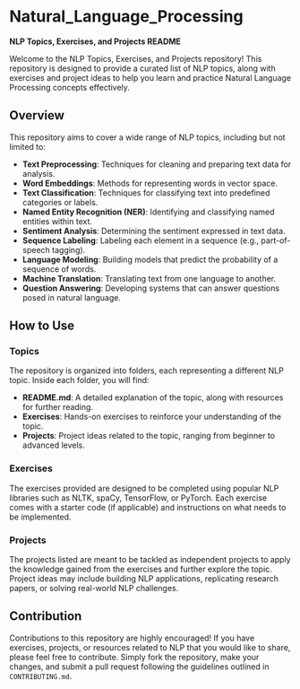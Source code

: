# Natural_Language_Processing

**NLP Topics, Exercises, and Projects README**

Welcome to the NLP Topics, Exercises, and Projects repository! This repository is designed to provide a curated list of NLP topics, along with exercises and project ideas to help you learn and practice Natural Language Processing concepts effectively.

## Overview

This repository aims to cover a wide range of NLP topics, including but not limited to:

- **Text Preprocessing**: Techniques for cleaning and preparing text data for analysis.
- **Word Embeddings**: Methods for representing words in vector space.
- **Text Classification**: Techniques for classifying text into predefined categories or labels.
- **Named Entity Recognition (NER)**: Identifying and classifying named entities within text.
- **Sentiment Analysis**: Determining the sentiment expressed in text data.
- **Sequence Labeling**: Labeling each element in a sequence (e.g., part-of-speech tagging).
- **Language Modeling**: Building models that predict the probability of a sequence of words.
- **Machine Translation**: Translating text from one language to another.
- **Question Answering**: Developing systems that can answer questions posed in natural language.

## How to Use

### Topics

The repository is organized into folders, each representing a different NLP topic. Inside each folder, you will find:

- **README.md**: A detailed explanation of the topic, along with resources for further reading.
- **Exercises**: Hands-on exercises to reinforce your understanding of the topic.
- **Projects**: Project ideas related to the topic, ranging from beginner to advanced levels.

### Exercises

The exercises provided are designed to be completed using popular NLP libraries such as NLTK, spaCy, TensorFlow, or PyTorch. Each exercise comes with a starter code (if applicable) and instructions on what needs to be implemented.

### Projects

The projects listed are meant to be tackled as independent projects to apply the knowledge gained from the exercises and further explore the topic. Project ideas may include building NLP applications, replicating research papers, or solving real-world NLP challenges.

## Contribution

Contributions to this repository are highly encouraged! If you have exercises, projects, or resources related to NLP that you would like to share, please feel free to contribute. Simply fork the repository, make your changes, and submit a pull request following the guidelines outlined in `CONTRIBUTING.md`.

